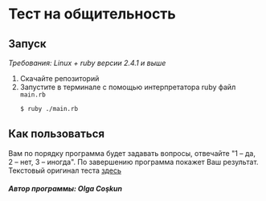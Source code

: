 # Тест на общительность

## Запуск
*Требования: Linux + ruby версии 2.4.1 и выше*

1. Скачайте репозиторий
2. Запустите в терминале с помощью интерпретатора ruby файл `main.rb`  
    ```bash
    $ ruby ./main.rb
    ```

## Как пользоваться
Вам по порядку программа будет задавать вопросы, отвечайте "1 – да, 2 – нет, 3 – иногда".
По завершению программа покажет Ваш результат.
Текстовый оригинал теста [здесь](http://www.syntone-spb.ru/library/article_syntone/content/4969.html)

##### Автор программы: Olga Coşkun
